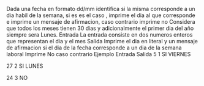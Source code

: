 Dada una fecha en formato dd/mm identifica si la misma corresponde a un dia habil de la semana, si es es el caso , imprime el dia al que corresponde e imprime un mensaje de afirmacion, caso contrario imprime no
Considera que todos los meses tienen 30 dias y adicionalmente el primer dia del año siempre sera Lunes.
Entrada
La entrada consiste en dos numeros enteros que representan el dia y el mes
Salida
Imprime el dia en literal y un mensaje de afirmacion si el dia de la fecha corresponde a un dia de la semana laboral
Imprime No caso contrario
Ejemplo
Entrada					Salida
5  1                    SI
                        VIERNES

27  2                   SI
                        LUNES

24  3                   NO